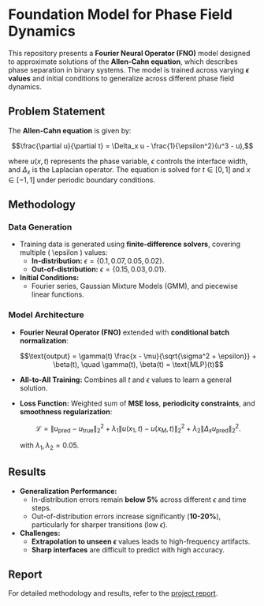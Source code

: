 # Foundation Model for Phase Field Dynamics  

This repository presents a **Fourier Neural Operator (FNO)** model designed to approximate solutions of the **Allen-Cahn equation**, which describes phase separation in binary systems. The model is trained across varying **$\epsilon$ values** and initial conditions to generalize across different phase field dynamics.

## Problem Statement  
The **Allen-Cahn equation** is given by:

```math
\frac{\partial u}{\partial t} = \Delta_x u - \frac{1}{\epsilon^2}(u^3 - u),
```

where $`u(x, t)`$ represents the phase variable, $`\epsilon`$ controls the interface width, and $`\Delta_x`$ is the Laplacian operator. The equation is solved for $`t \in [0,1]`$ and $`x \in [-1,1]`$ under periodic boundary conditions.

## Methodology  
### **Data Generation**
- Training data is generated using **finite-difference solvers**, covering multiple \( \epsilon \) values:  
  - **In-distribution:** $`\epsilon = \{0.1, 0.07, 0.05, 0.02\} `$.  
  - **Out-of-distribution:** $`\epsilon = \{0.15, 0.03, 0.01\} `$.  
- **Initial Conditions:**  
  - Fourier series, Gaussian Mixture Models (GMM), and piecewise linear functions.

### **Model Architecture**  
- **Fourier Neural Operator (FNO)** extended with **conditional batch normalization**:  
  ```math
  \text{output} = \gamma(t) \frac{x - \mu}{\sqrt{\sigma^2 + \epsilon}} + \beta(t), \quad \gamma(t), \beta(t) = \text{MLP}(t)
  ```
- **All-to-All Training:** Combines all $`t`$ and $`\epsilon`$ values to learn a general solution.  
- **Loss Function:** Weighted sum of **MSE loss**, **periodicity constraints**, and **smoothness regularization**:

  ```math
  \mathcal{L} = \| u_{\text{pred}} - u_{\text{true}} \|_2^2 + \lambda_1 \| u(x_1, t) - u(x_M, t) \|_2^2 + \lambda_2 \| \Delta_x u_{\text{pred}} \|_2^2.
  ```
  with $`\lambda_1, \lambda_2 = 0.05 `$.

## Results  
- **Generalization Performance:**  
  - In-distribution errors remain **below 5%** across different $` \epsilon `$ and time steps.  
  - Out-of-distribution errors increase significantly (**10-20%**), particularly for sharper transitions (low $` \epsilon `$).  
- **Challenges:**  
  - **Extrapolation to unseen $` \epsilon `$** values leads to high-frequency artifacts.  
  - **Sharp interfaces** are difficult to predict with high accuracy.  

## Report  
For detailed methodology and results, refer to the [project report](foundational-neural-operator-report.pdf).

